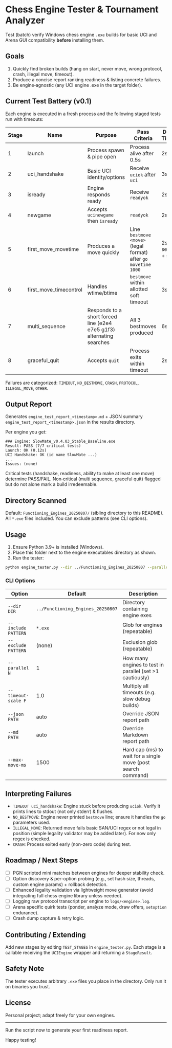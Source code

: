 # Chess Engine Tester & Tournament Analyzer

Test (batch) verify Windows chess engine `.exe` builds for basic UCI and Arena GUI compatibility **before** installing them.

## Goals

1. Quickly find broken builds (hang on start, never move, wrong protocol, crash, illegal move, timeout).
2. Produce a concise report ranking readiness & listing concrete failures.
3. Be engine‑agnostic (any UCI engine .exe in the target folder).

## Current Test Battery (v0.1)

Each engine is executed in a fresh process and the following staged tests run with timeouts:

| Stage | Name | Purpose | Pass Criteria | Default Timeout |
|-------|------|---------|---------------|-----------------|
| 1 | launch | Process spawn & pipe open | Process alive after 0.5s | 2s |
| 2 | uci_handshake | Basic UCI identity/options | Receive `uciok` after `uci` | 3s |
| 3 | isready | Engine responds ready | Receive `readyok` | 2s |
| 4 | newgame | Accepts `ucinewgame` then `isready` | `readyok` | 2s |
| 5 | first_move_movetime | Produces a move quickly | Line `bestmove <move>` (legal format) after `go movetime 1000` | 2s (1s search + slack) |
| 6 | first_move_timecontrol | Handles wtime/btime | `bestmove` within allotted soft timeout | 3s |
| 7 | multi_sequence | Responds to a short forced line (e2e4 e7e5 g1f3) alternating searches | All 3 bestmoves produced | 6s total |
| 8 | graceful_quit | Accepts `quit` | Process exits within timeout | 2s |

Failures are categorized: `TIMEOUT`, `NO_BESTMOVE`, `CRASH`, `PROTOCOL`, `ILLEGAL_MOVE`, `OTHER`.

## Output Report

Generates `engine_test_report_<timestamp>.md` + JSON summary `engine_test_report_<timestamp>.json` in the results directory.

Per engine you get:

```
### Engine: SlowMate_v0.4.03_Stable_Baseline.exe
Result: PASS (7/7 critical tests)
Launch: OK (0.12s)
UCI Handshake: OK (id name SlowMate ...)
...
Issues: (none)
```

Critical tests (handshake, readiness, ability to make at least one move) determine PASS/FAIL. Non‑critical (multi sequence, graceful quit) flagged but do not alone mark a build irredeemable.

## Directory Scanned

Default: `Functioning_Engines_20250807/` (sibling directory to this README). All `*.exe` files included. You can exclude patterns (see CLI options).

## Usage

1. Ensure Python 3.9+ is installed (Windows).
2. Place this folder next to the engine executables directory as shown.
3. Run the tester:

```bash
python engine_tester.py --dir ../Functioning_Engines_20250807 --parallel 1 --timeout-scale 1.0
```

### CLI Options

| Option | Default | Description |
|--------|---------|-------------|
| `--dir DIR` | `../Functioning_Engines_20250807` | Directory containing engine exes |
| `--include PATTERN` | `*.exe` | Glob for engines (repeatable) |
| `--exclude PATTERN` | (none) | Exclusion glob (repeatable) |
| `--parallel N` | 1 | How many engines to test in parallel (set >1 cautiously) |
| `--timeout-scale F` | 1.0 | Multiply all timeouts (e.g. slow debug builds) |
| `--json PATH` | auto | Override JSON report path |
| `--md PATH` | auto | Override Markdown report path |
| `--max-move-ms` | 1500 | Hard cap (ms) to wait for a single move (post search command) |

## Interpreting Failures

- `TIMEOUT uci_handshake`: Engine stuck before producing `uciok`. Verify it prints lines to stdout (not only stderr) & flushes.
- `NO_BESTMOVE`: Engine never printed `bestmove` line; ensure it handles the `go` parameters used.
- `ILLEGAL_MOVE`: Returned move fails basic SAN/UCI regex or not legal in position (simple legality validator may be added later). For now only regex is checked.
- `CRASH`: Process exited early (non-zero code) during test.

## Roadmap / Next Steps

- [ ] PGN scripted mini matches between engines for deeper stability check.
- [ ] Option discovery & per-option probing (e.g., set hash size, threads, custom engine params) + rollback detection.
- [ ] Enhanced legality validation via lightweight move generator (avoid integrating full chess engine library unless needed).
- [ ] Logging raw protocol transcript per engine to `logs/<engine>.log`.
- [ ] Arena specific quirk tests (ponder, analyze mode, draw offers, `setoption` endurance).
- [ ] Crash dump capture & retry logic.

## Contributing / Extending

Add new stages by editing `TEST_STAGES` in `engine_tester.py`. Each stage is a callable receiving the `UCIEngine` wrapper and returning a `StageResult`.

## Safety Note

The tester executes arbitrary `.exe` files you place in the directory. Only run it on binaries you trust.

## License

Personal project; adapt freely for your own engines.

---

Run the script now to generate your first readiness report.

Happy testing!
